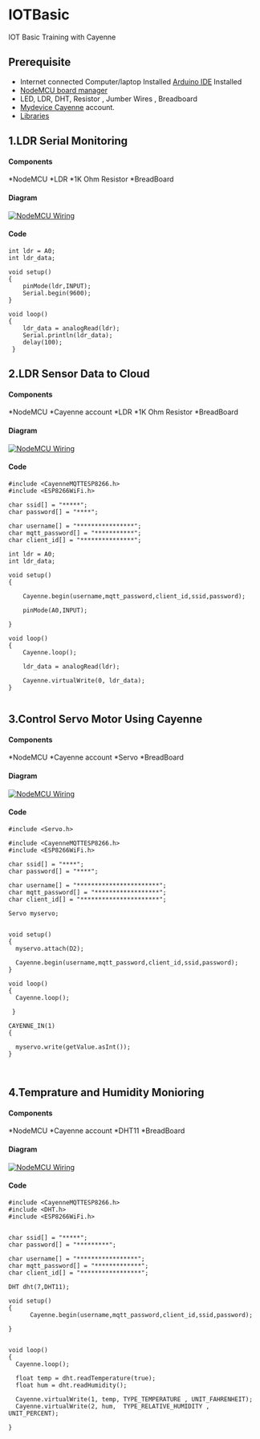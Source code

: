 # IOTBasic 
IOT Basic Training with Cayenne

## Prerequisite

* Internet connected Computer/laptop Installed [Arduino IDE](https://www.arduino.cc/en/Main/Software) Installed 
* [NodeMCU board manager](https://github.com/esp8266/Arduino)
* LED, LDR, DHT, Resistor , Jumber Wires , Breadboard 
* [Mydevice Cayenne](https://cayenne.mydevices.com) account.
* [Libraries](https://github.com/salmanfarisvp/IOTBasic/tree/master/res/library)




## 1.LDR Serial Monitoring 

#### Components

*NodeMCU
*LDR
*1K Ohm Resistor 
*BreadBoard

#### Diagram

[![NodeMCU Wiring](https://github.com/salmanfarisvp/IOTBasic/blob/master/res/img/iotTrainigOne.PNG?raw=true)](Wiring )


#### Code

```
int ldr = A0;
int ldr_data;

void setup() 
{
    pinMode(ldr,INPUT);
    Serial.begin(9600);
}

void loop()
{
    ldr_data = analogRead(ldr);
    Serial.println(ldr_data);
    delay(100);
 }
```



## 2.LDR Sensor Data to Cloud

#### Components

*NodeMCU
*Cayenne account
*LDR
*1K Ohm Resistor 
*BreadBoard

#### Diagram

[![NodeMCU Wiring](https://github.com/salmanfarisvp/IOTBasic/blob/master/res/img/iotTrainigOne.PNG?raw=true)](Wiring )

#### Code

```
#include <CayenneMQTTESP8266.h>
#include <ESP8266WiFi.h>

char ssid[] = "*****";
char password[] = "****";

char username[] = "****************";
char mqtt_password[] = "***********";
char client_id[] = "***************";

int ldr = A0;
int ldr_data;

void setup()
{

    Cayenne.begin(username,mqtt_password,client_id,ssid,password);

    pinMode(A0,INPUT);
  
}

void loop()
{
    Cayenne.loop();
  
    ldr_data = analogRead(ldr);

    Cayenne.virtualWrite(0, ldr_data);
}


```


## 3.Control Servo Motor Using Cayenne 

#### Components

*NodeMCU
*Cayenne account
*Servo
*BreadBoard

#### Diagram

[![NodeMCU Wiring](https://github.com/salmanfarisvp/IOTBasic/blob/master/res/img/iotTrainigTwo.PNG?raw=true)](Wiring )

#### Code

```
#include <Servo.h>

#include <CayenneMQTTESP8266.h>
#include <ESP8266WiFi.h>

char ssid[] = "****";
char password[] = "****";

char username[] = "***********************";
char mqtt_password[] = "******************";
char client_id[] = "**********************";

Servo myservo;


void setup()
{
  myservo.attach(D2);

  Cayenne.begin(username,mqtt_password,client_id,ssid,password);
}

void loop()
{
  Cayenne.loop();
   
 }

CAYENNE_IN(1)
{

  myservo.write(getValue.asInt());
}
  


```


## 4.Temprature and Humidity Monioring 

#### Components

*NodeMCU
*Cayenne account
*DHT11
*BreadBoard

#### Diagram

[![NodeMCU Wiring](https://github.com/salmanfarisvp/IOTBasic/blob/master/res/img/iotTrainigThree.PNG?raw=true)](Wiring )

#### Code

```
#include <CayenneMQTTESP8266.h>
#include <DHT.h>
#include <ESP8266WiFi.h>


char ssid[] = "*****";
char password[] = "*********";

char username[] = "*****************";
char mqtt_password[] = "*************";
char client_id[] = "*****************";

DHT dht(7,DHT11);

void setup()
{
      Cayenne.begin(username,mqtt_password,client_id,ssid,password);
  
}


void loop()
{
  Cayenne.loop();
  
  float temp = dht.readTemperature(true);
  float hum = dht.readHumidity();

  Cayenne.virtualWrite(1, temp, TYPE_TEMPERATURE , UNIT_FAHRENHEIT);
  Cayenne.virtualWrite(2, hum,  TYPE_RELATIVE_HUMIDITY , UNIT_PERCENT);
   
}


```









